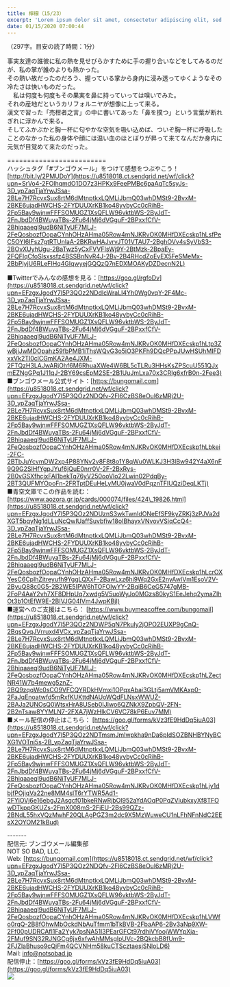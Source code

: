 ```yaml
---
title: 檸檬（15/23）
excerpt: 'Lorem ipsum dolor sit amet, consectetur adipiscing elit, sed do eiusmod tempor incididunt ut labore et dolore magna aliqua. Praesent elementum facilisis leo vel fringilla est ullamcorper eget. At imperdiet dui accumsan sit amet nulla facilisi morbi tempus.'
date: 01/15/2020 07:00:44
---
```


（297字。目安の読了時間：1分）  
  
事実友達の誰彼に私の熱を見せびらかすために手の握り合いなどをしてみるのだが、私の掌が誰のよりも熱かった。  
その熱い故だったのだろう、握っている掌から身内に浸み透ってゆくようなその冷たさは快いものだった。  
　私は何度も何度もその果実を鼻に持っていっては嗅いでみた。  
それの産地だというカリフォルニヤが想像に上って来る。  
漢文で習った「売柑者之言」の中に書いてあった「鼻を撲つ」という言葉が断れぎれに浮かんで来る。  
そしてふかぶかと胸一杯に匂やかな空気を吸い込めば、ついぞ胸一杯に呼吸したことのなかった私の身体や顔には温い血のほとぼりが昇って来てなんだか身内に元気が目覚めて来たのだった。  
  
\=========================  
ハッシュタグ「#ブンゴウメール」をつけて感想をつぶやこう！　  
[http://bit.ly/2PMUDoY](https://u8518018.ct.sendgrid.net/wf/click?upn=SrVo4-2FOlhqmdO1DO7z3HPKx9FeePMBc6paAgTc5syJs-3D_ypZaqTjaYrwJSsa-2BLe7H7RcvxSux8rtM6dMtnptkxLQMLiJbmQ03whDMSt9-2BvxM-2BKE6ujadHWCHS-2FYDUUXrKB1ko48yvbyCc0cRihB-2Fp5Bay9wjnwFFFSOMUGZ1XsQFLW96vktbWS-2ByJdT-2FnJbdDf4BWuyaTBs-2Fu64jMj6dVGguF-2BPxxfCfV-2Bhiqaaeql9udB6NiTyUF7MLJ-2FeQosbozfOopaCYnhOHzAHma05Row4mNJKRvOK0MHfDXEcskp1hLsfPeC5OYI6IFsz7gtRTUnlaA-2BKRwHAJvrvJT01VTAU7-2BghOVv4sSyVbS3-2BOvXUyhUgu-2BaTwz5yCxFVVFIsWj9Y-2BtMzk-2BpaEy-2FQFIqCfoSlsxssfz4BSSBnNvR4J-2Bv-2B4RHcdZoEvEX5FeSMeMx-2BbPiyjU6RLeFIHq4GIqwyejGQQzQ7nEDXMOAKyDZDecnN2L)  
  
■Twitterでみんなの感想を見る：[https://goo.gl/rgfoDv](https://u8518018.ct.sendgrid.net/wf/click?upn=EFzgxJgodY7l5P3QOz2NDdlcWraLI4Yh0Wg0vqY-2F4Mc-3D_ypZaqTjaYrwJSsa-2BLe7H7RcvxSux8rtM6dMtnptkxLQMLiJbmQ03whDMSt9-2BvxM-2BKE6ujadHWCHS-2FYDUUXrKB1ko48yvbyCc0cRihB-2Fp5Bay9wjnwFFFSOMUGZ1XsQFLW96vktbWS-2ByJdT-2FnJbdDf4BWuyaTBs-2Fu64jMj6dVGguF-2BPxxfCfV-2Bhiqaaeql9udB6NiTyUF7MLJ-2FeQosbozfOopaCYnhOHzAHma05Row4mNJKRvOK0MHfDXEcskp1hLtp3ZwBjjJwMDOpahz59fbPMB1iThsWQvG3o5iO3PKFh9DQcPPpJUwHSUhMIFDxxVk2TI0clCGmKA2Ae4JXM-2FTQzH3LAJwARjOhf6M6RhuaXWe4W6BL5cTLRu3HHsKsZPScuU551QJxmEZNgGPq1J11qJ-2BY69csEpM2SE-2B1UuJmLxa70x3CRIg6xfrB0n-2Fee3)  
■ブンゴウメール公式サイト：[https://bungomail.com](https://u8518018.ct.sendgrid.net/wf/click?upn=EFzgxJgodY7l5P3QOz2NDQfv-2Fl6CzBS8eOul6zMRj2U-3D_ypZaqTjaYrwJSsa-2BLe7H7RcvxSux8rtM6dMtnptkxLQMLiJbmQ03whDMSt9-2BvxM-2BKE6ujadHWCHS-2FYDUUXrKB1ko48yvbyCc0cRihB-2Fp5Bay9wjnwFFFSOMUGZ1XsQFLW96vktbWS-2ByJdT-2FnJbdDf4BWuyaTBs-2Fu64jMj6dVGguF-2BPxxfCfV-2Bhiqaaeql9udB6NiTyUF7MLJ-2FeQosbozfOopaCYnhOHzAHma05Row4mNJKRvOK0MHfDXEcskp1hLbkei-2FC-2BTbJuYcvmDW2xp4P88YNv2v8F8t8o1Y8qWu0WLKJ3H3lBw942Y4aX6nF9Q9G2SIHfYgpJYuf6jQuE0nrr0V-2F-2BxRys-2B0vGSXfhcjxFAI1bekTq76yV250ooVlo22Lwin02PdqBy-2BT3QUFMYOpoFn-2FRTptDEuHeLyMU0jwaV0dPqznTFlUQziDeqLKTj)  
■青空文庫でこの作品を読む：[https://www.aozora.gr.jp/cards/000074/files/424\_19826.html](https://u8518018.ct.sendgrid.net/wf/click?upn=EFzgxJgodY7l5P3QOz2NDUznS3wkTwnIdONeEfSF9kyZRKj3zPJVa2dXGT5bqyNg1dLLuNcQwIUaffSuvbfiw18oIBhayxVNvovVSiqCcQ4-3D_ypZaqTjaYrwJSsa-2BLe7H7RcvxSux8rtM6dMtnptkxLQMLiJbmQ03whDMSt9-2BvxM-2BKE6ujadHWCHS-2FYDUUXrKB1ko48yvbyCc0cRihB-2Fp5Bay9wjnwFFFSOMUGZ1XsQFLW96vktbWS-2ByJdT-2FnJbdDf4BWuyaTBs-2Fu64jMj6dVGguF-2BPxxfCfV-2Bhiqaaeql9udB6NiTyUF7MLJ-2FeQosbozfOopaCYnhOHzAHma05Row4mNJKRvOK0MHfDXEcskp1hLcrOXYesC6CplhZitreyufh9YggLQXxF-2BawLxz6hi9Wq2GxE2nyAwIVm1EsoV2V-2ByuQ88c0G5-2B2WE5IPW6hTOFOIwYY-2BqiB6CeG5747gMB-2FoP4AaY2vh7XF8DHpUq7xwdg5V5uoWyJo0MGzs80kyS1EeJehq2ymaZIhOt3b1OtEfW9E-2BIVJG04IVm4JwpKBjI)  
■運営へのご支援はこちら： [https://www.buymeacoffee.com/bungomail](https://u8518018.ct.sendgrid.net/wf/click?upn=EFzgxJgodY7l5P3QOz2NDWP5qN7Pkuly2jOPO2EUXP9gCnQ-2BqsQvqJVrruxd4VCx_ypZaqTjaYrwJSsa-2BLe7H7RcvxSux8rtM6dMtnptkxLQMLiJbmQ03whDMSt9-2BvxM-2BKE6ujadHWCHS-2FYDUUXrKB1ko48yvbyCc0cRihB-2Fp5Bay9wjnwFFFSOMUGZ1XsQFLW96vktbWS-2ByJdT-2FnJbdDf4BWuyaTBs-2Fu64jMj6dVGguF-2BPxxfCfV-2Bhiqaaeql9udB6NiTyUF7MLJ-2FeQosbozfOopaCYnhOHzAHma05Row4mNJKRvOK0MHfDXEcskp1hLZectNR41W7b4mewg5znZ-2BQ9zqqWc0sCO9VFCQYRDkHVmxi1OPqxAbai3GLtj5amVMKAxp0-2FaJqEnoatwfd5mRxfKUKttdNAUoWQdFLNsxWWUZ-2BAJa2UNOsQ0WtsxHrA8USeb0IJIwo6QZNkX9ZpbQV-2FN-2B2nTsaw8YYMLN7-2FXA7jWzHlkCV6VC78kP6Euv7MM)  
■メール配信の停止はこちら： [https://goo.gl/forms/kVz3fE9HdDq5iuA03](https://u8518018.ct.sendgrid.net/wf/click?upn=EFzgxJgodY7l5P3QOz2NDTmsmJmIwpkha9nDa6pIdSOZBNHBYNyBCXG1VOTni5s-2B_ypZaqTjaYrwJSsa-2BLe7H7RcvxSux8rtM6dMtnptkxLQMLiJbmQ03whDMSt9-2BvxM-2BKE6ujadHWCHS-2FYDUUXrKB1ko48yvbyCc0cRihB-2Fp5Bay9wjnwFFFSOMUGZ1XsQFLW96vktbWS-2ByJdT-2FnJbdDf4BWuyaTBs-2Fu64jMj6dVGguF-2BPxxfCfV-2Bhiqaaeql9udB6NiTyUF7MLJ-2FeQosbozfOopaCYnhOHzAHma05Row4mNJKRvOK0MHfDXEcskp1hLjy1dbjfPOjiqVa22ne8MM4slT6rYTWR5Ad1-2FYiOVj6e16ebgJ2Asgcf01bkeRNwRjbOl952aYdAOqP0PqZViubkxyXf8TFOwDTkppGKUZs-2FmX008mS-2FjEU-2Bs99QZz-2BNdL55hxVQzMwhF20QLAgPGZ3m2dc9X5MzWuweCU1nLFhNFnNdC2EEsX2OYOM21kBud)  
  
\-------  
配信元: ブンゴウメール編集部  
NOT SO BAD, LLC.  
Web: [https://bungomail.com](https://u8518018.ct.sendgrid.net/wf/click?upn=EFzgxJgodY7l5P3QOz2NDQfv-2Fl6CzBS8eOul6zMRj2U-3D_ypZaqTjaYrwJSsa-2BLe7H7RcvxSux8rtM6dMtnptkxLQMLiJbmQ03whDMSt9-2BvxM-2BKE6ujadHWCHS-2FYDUUXrKB1ko48yvbyCc0cRihB-2Fp5Bay9wjnwFFFSOMUGZ1XsQFLW96vktbWS-2ByJdT-2FnJbdDf4BWuyaTBs-2Fu64jMj6dVGguF-2BPxxfCfV-2Bhiqaaeql9udB6NiTyUF7MLJ-2FeQosbozfOopaCYnhOHzAHma05Row4mNJKRvOK0MHfDXEcskp1hLVWfo0rqQ-2B8fOhwMbOckdNbAuTfmm1bTkBVB-2FbaAP6-2Bv3aNp9XW-2Ff00pUDRCAfl1Fa2Yyk7psNA51l3PEarGFCt97rdhiVYoojWWYpXja-2FMuf9SN32RJNGCg6jx6xfwAhMMsglpUVc-2BQkcbB8fUm9-2FJZlaBhuso9cQjFm4QCVNHm58kuCTScztaesjSNloLD6)  
Mail: info@notsobad.jp  
配信停止：[https://goo.gl/forms/kVz3fE9HdDq5iuA03](https://goo.gl/forms/kVz3fE9HdDq5iuA03)  
![](https://u8518018.ct.sendgrid.net/wf/open?upn=ypZaqTjaYrwJSsa-2BLe7H7RcvxSux8rtM6dMtnptkxLQMLiJbmQ03whDMSt9-2BvxM-2BKE6ujadHWCHS-2FYDUUXrKB1ko48yvbyCc0cRihB-2Fp5Bay9wjnwFFFSOMUGZ1XsQFLW96vktbWS-2ByJdT-2FnJbdDf4BWuyaTBs-2Fu64jMj6dVGguF-2BPxxfCfV-2Bhiqaaeql9udB6NiTyUF7MLJ-2FeQosbozfOopaCYnhOHzAHma05Row4mNJKRvOK0MHfDXEcskp1hL-2BbMRuzqcZAj5-2FgJmuOw0avHKK3D-2BYwzD33jE4YKze2YUIHVD2khsO8OnguB9rhiPMz4XwRHZ7RwwZQJU4TVwNoafsh0sYye84zAxr36nRCA7cdEyceP-2FfGY7AaYcU561WY7K0vWNYGD1FsAe-2Fey-2F8BIA-2BSDE-2F9l1I8Ie-2Bytb2Qm75TtcicJWaj8Erh2nZ-2BoVXoRzxEs3674mhDWOamYZLA-3D-3D)